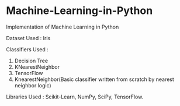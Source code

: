 # Machine-Learning-in-Python

Implementation of Machine Learning in Python 


Dataset Used : Iris

Classifiers Used : 

1. Decision Tree
2. KNearestNeighbor
3. TensorFlow
4. KnearestNeighbor(Basic classifier written from scratch by nearest neighbor logic)

Libraries Used : Scikit-Learn, NumPy, SciPy, TensorFlow. 
